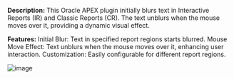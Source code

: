 **Description:**
This Oracle APEX plugin initially blurs text in Interactive Reports (IR) and Classic Reports (CR). The text unblurs when the mouse moves over it, providing a dynamic visual effect.

**Features:**
Initial Blur: Text in specified report regions starts blurred.
Mouse Move Effect: Text unblurs when the mouse moves over it, enhancing user interaction.
Customization: Easily configurable for different report regions.


![image](https://github.com/user-attachments/assets/5f025853-9a70-40e3-b663-aa1f717a63a5)
